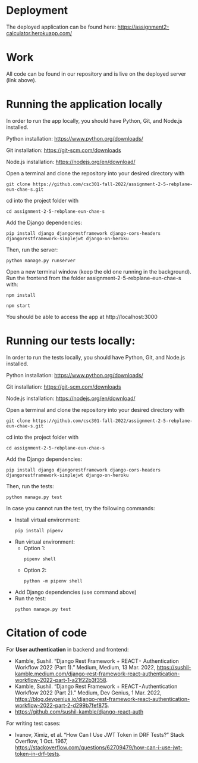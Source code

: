 # Deployment
The deployed application can be found here: 
https://assignment2-calculator.herokuapp.com/

# Work
All code can be found in our repository and is live on the deployed server (link above).

# Running the application locally
In order to run the app locally, you should have Python, Git, and Node.js installed.

Python installation: https://www.python.org/downloads/

Git installation: https://git-scm.com/downloads

Node.js installation: https://nodejs.org/en/download/

Open a terminal and clone the repository into your desired directory with
<pre><code>git clone https://github.com/csc301-fall-2022/assignment-2-5-rebplane-eun-chae-s.git</code></pre>

cd into the project folder with
<pre><code>cd assignment-2-5-rebplane-eun-chae-s</code></pre>

Add the Django dependencies: 
<pre><code>pip install django djangorestframework django-cors-headers djangorestframework-simplejwt django-on-heroku</code></pre>
Then, run the server:
<pre><code>python manage.py runserver</code></pre>

Open a new terminal window (keep the old one running in the background). Run the frontend from the folder assignment-2-5-rebplane-eun-chae-s with:
<pre><code>npm install</code></pre>
<pre><code>npm start</code></pre>

You should be able to access the app at http://localhost:3000 

# Running our tests locally:
In order to run the tests locally, you should have Python, Git, and Node.js installed.

Python installation: https://www.python.org/downloads/

Git installation: https://git-scm.com/downloads

Node.js installation: https://nodejs.org/en/download/

Open a terminal and clone the repository into your desired directory with
<pre><code>git clone https://github.com/csc301-fall-2022/assignment-2-5-rebplane-eun-chae-s.git</code></pre>

cd into the project folder with
<pre><code>cd assignment-2-5-rebplane-eun-chae-s</code></pre>

Add the Django dependencies: 
<pre><code>pip install django djangorestframework django-cors-headers djangorestframework-simplejwt django-on-heroku</code></pre>
Then, run the tests:
<pre><code>python manage.py test</code></pre>


In case you cannot run the test, try the following commands:

- Install virtual environment:
  <pre><code>pip install pipenv</code></pre>
- Run virtual environment:
  - Option 1: <pre><code>pipenv shell</code></pre>
  - Option 2: <pre><code>python -m pipenv shell</code></pre>
- Add Django dependencies (use command above)
- Run the test: <pre><code>python manage.py test</code></pre>

# Citation of code
For **User authentication** in backend and frontend:
- Kamble, Sushil. “Django Rest Framework + REACT -  Authentication Workflow 2022 (Part 1).” Medium, Medium, 13 Mar. 2022, https://sushil-kamble.medium.com/django-rest-framework-react-authentication-workflow-2022-part-1-a21f22b3f358. 
- Kamble, Sushil. “Django Rest Framework + REACT - Authentication Workflow 2022 (Part 2).” Medium, Dev Genius, 1 Mar. 2022, https://blog.devgenius.io/django-rest-framework-react-authentication-workflow-2022-part-2-d299b7fef875. 
- https://github.com/sushil-kamble/django-react-auth

For writing test cases:
- Ivanov, Ximiz, et al. “How Can I Use JWT Token in DRF Tests?” Stack Overflow, 1 Oct. 1967, https://stackoverflow.com/questions/62709479/how-can-i-use-jwt-token-in-drf-tests. 
